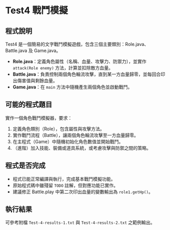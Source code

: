 # Test4 戰鬥模擬

## 程式說明
Test4 是一個簡易的文字戰鬥模擬遊戲，包含三個主要類別：Role.java、Battle.java 及 Game.java。

- **Role.java**：定義角色屬性（名稱、血量、攻擊力、防禦力），並實作 `attack(Role enemy)` 方法，計算並扣除敵方血量。
- **Battle.java**：負責控制兩個角色輪流攻擊，直到某一方血量歸零，並每回合印出傷害值與剩餘血量。
- **Game.java**：在 `main` 方法中隨機產生兩個角色並啟動戰鬥。

## 可能的程式題目
實作一個角色戰鬥模擬器，要求：
1. 定義角色類別（Role），包含屬性與攻擊方法。
2. 實作戰鬥流程（Battle），讓兩個角色輪流攻擊至一方血量歸零。
3. 在主程式（Game）中隨機初始化角色數值並開始戰鬥。
4. （進階）加入技能、裝備或道具系統，或考慮攻擊與防禦之間的策略。

## 程式是否完成
- 程式已能正常編譯與執行，完成基本戰鬥模擬功能。
- 原始程式碼中雖殘留 `TODO` 註解，但對應功能已實作。
- 建議修正 Battle.play 中第二次印出血量的變數輸出為 `role1.getHp()`。  

## 執行結果
可參考附檔 `Test-4-results-1.txt` 與 `Test-4-results-2.txt` 之範例輸出。